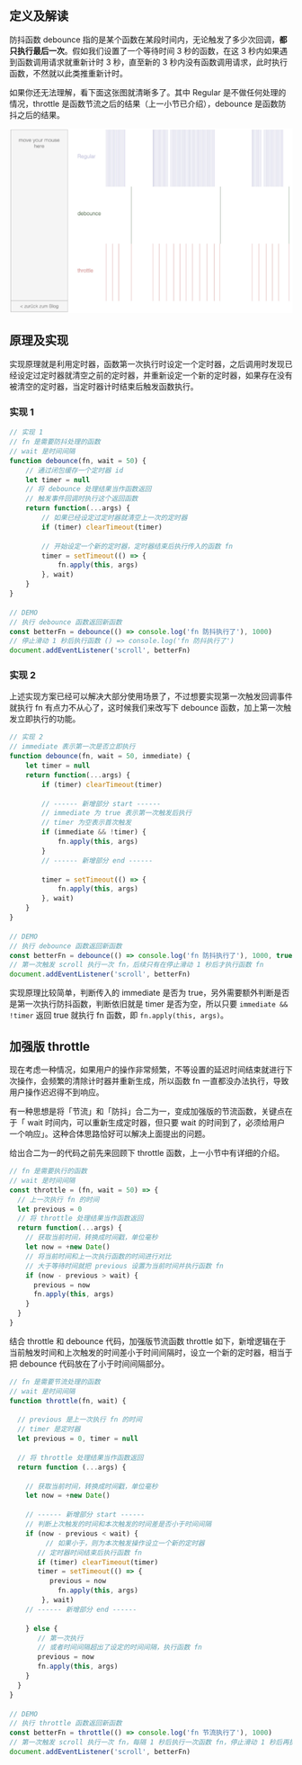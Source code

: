 ## 定义及解读

防抖函数 debounce 指的是某个函数在某段时间内，无论触发了多少次回调，**都只执行最后一次**。假如我们设置了一个等待时间 3 秒的函数，在这 3 秒内如果遇到函数调用请求就重新计时 3 秒，直至新的 3 秒内没有函数调用请求，此时执行函数，不然就以此类推重新计时。

如果你还无法理解，看下面这张图就清晰多了。其中 Regular 是不做任何处理的情况，throttle 是函数节流之后的结果（上一小节已介绍），debounce 是函数防抖之后的结果。

![image-20190525193539745](%E6%B7%B1%E5%85%A5%E8%A7%A3%E6%9E%90%E9%98%B2%E6%8A%96%E5%87%BD%E6%95%B0%20debounce.assets/2019-07-24-60159.jpg)

## 原理及实现

实现原理就是利用定时器，函数第一次执行时设定一个定时器，之后调用时发现已经设定过定时器就清空之前的定时器，并重新设定一个新的定时器，如果存在没有被清空的定时器，当定时器计时结束后触发函数执行。

### 实现 1

```js
// 实现 1
// fn 是需要防抖处理的函数
// wait 是时间间隔
function debounce(fn, wait = 50) {
    // 通过闭包缓存一个定时器 id
    let timer = null
    // 将 debounce 处理结果当作函数返回
    // 触发事件回调时执行这个返回函数
    return function(...args) {
      	// 如果已经设定过定时器就清空上一次的定时器
        if (timer) clearTimeout(timer)
      
      	// 开始设定一个新的定时器，定时器结束后执行传入的函数 fn
        timer = setTimeout(() => {
            fn.apply(this, args)
        }, wait)
    }
}

// DEMO
// 执行 debounce 函数返回新函数
const betterFn = debounce(() => console.log('fn 防抖执行了'), 1000)
// 停止滑动 1 秒后执行函数 () => console.log('fn 防抖执行了')
document.addEventListener('scroll', betterFn)
```

### 实现 2

上述实现方案已经可以解决大部分使用场景了，不过想要实现第一次触发回调事件就执行 fn 有点力不从心了，这时候我们来改写下 debounce 函数，加上第一次触发立即执行的功能。

```js
// 实现 2
// immediate 表示第一次是否立即执行
function debounce(fn, wait = 50, immediate) {
    let timer = null
    return function(...args) {
        if (timer) clearTimeout(timer)
      
      	// ------ 新增部分 start ------ 
      	// immediate 为 true 表示第一次触发后执行
      	// timer 为空表示首次触发
        if (immediate && !timer) {
            fn.apply(this, args)
        }
      	// ------ 新增部分 end ------ 
      	
        timer = setTimeout(() => {
            fn.apply(this, args)
        }, wait)
    }
}

// DEMO
// 执行 debounce 函数返回新函数
const betterFn = debounce(() => console.log('fn 防抖执行了'), 1000, true)
// 第一次触发 scroll 执行一次 fn，后续只有在停止滑动 1 秒后才执行函数 fn
document.addEventListener('scroll', betterFn)
```

实现原理比较简单，判断传入的 immediate 是否为 true，另外需要额外判断是否是第一次执行防抖函数，判断依旧就是 timer 是否为空，所以只要 `immediate && !timer` 返回 true 就执行 fn 函数，即 `fn.apply(this, args)`。

## 加强版 throttle

现在考虑一种情况，如果用户的操作非常频繁，不等设置的延迟时间结束就进行下次操作，会频繁的清除计时器并重新生成，所以函数 fn 一直都没办法执行，导致用户操作迟迟得不到响应。

有一种思想是将「节流」和「防抖」合二为一，变成加强版的节流函数，关键点在于「 wait 时间内，可以重新生成定时器，但只要 wait 的时间到了，必须给用户一个响应」。这种合体思路恰好可以解决上面提出的问题。

给出合二为一的代码之前先来回顾下 throttle 函数，上一小节中有详细的介绍。

```js
// fn 是需要执行的函数
// wait 是时间间隔
const throttle = (fn, wait = 50) => {
  // 上一次执行 fn 的时间
  let previous = 0
  // 将 throttle 处理结果当作函数返回
  return function(...args) {
    // 获取当前时间，转换成时间戳，单位毫秒
    let now = +new Date()
    // 将当前时间和上一次执行函数的时间进行对比
    // 大于等待时间就把 previous 设置为当前时间并执行函数 fn
    if (now - previous > wait) {
      previous = now
      fn.apply(this, args)
    }
  }
}
```

结合 throttle 和 debounce 代码，加强版节流函数 throttle 如下，新增逻辑在于当前触发时间和上次触发的时间差小于时间间隔时，设立一个新的定时器，相当于把 debounce 代码放在了小于时间间隔部分。

```js
// fn 是需要节流处理的函数
// wait 是时间间隔
function throttle(fn, wait) {
  
  // previous 是上一次执行 fn 的时间
  // timer 是定时器
  let previous = 0, timer = null
  
  // 将 throttle 处理结果当作函数返回
  return function (...args) {
    
    // 获取当前时间，转换成时间戳，单位毫秒
    let now = +new Date()
    
    // ------ 新增部分 start ------ 
    // 判断上次触发的时间和本次触发的时间差是否小于时间间隔
    if (now - previous < wait) {
    	 // 如果小于，则为本次触发操作设立一个新的定时器
       // 定时器时间结束后执行函数 fn 
       if (timer) clearTimeout(timer)
       timer = setTimeout(() => {
          previous = now
        	fn.apply(this, args)
        }, wait)
    // ------ 新增部分 end ------ 
      
    } else {
       // 第一次执行
       // 或者时间间隔超出了设定的时间间隔，执行函数 fn
       previous = now
       fn.apply(this, args)
    }
  }
}

// DEMO
// 执行 throttle 函数返回新函数
const betterFn = throttle(() => console.log('fn 节流执行了'), 1000)
// 第一次触发 scroll 执行一次 fn，每隔 1 秒后执行一次函数 fn，停止滑动 1 秒后再执行函数 fn
document.addEventListener('scroll', betterFn)
```

